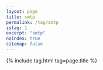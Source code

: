 ```yaml
---
layout: page
title: smtp
permalink: /tag/smtp
istag: 1
excerpt: "smtp"
noindex: true
sitemap: false
---
```


{% include tag.html tag=page.title %}
